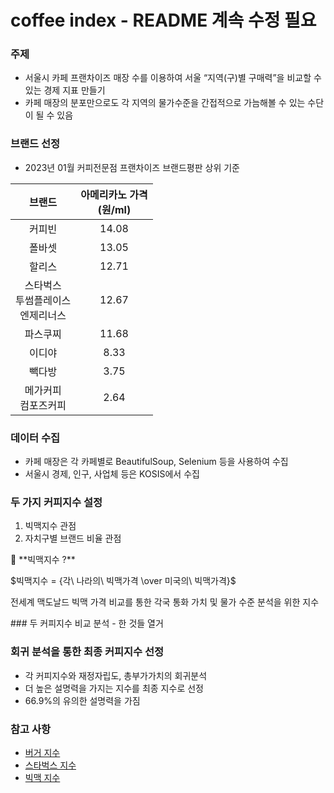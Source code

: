 # coffee index - README 계속 수정 필요
### 주제
- 서울시 카페 프랜차이즈 매장 수를 이용하여 서울 “지역(구)별 구매력”을 비교할 수 있는 경제 지표 만들기
- 카페 매장의 분포만으로도 각 지역의 물가수준을 간접적으로 가늠해볼 수 있는 수단이 될 수 있음


### 브랜드 선정
- 2023년 01월 커피전문점 프랜차이즈 브랜드평판 상위 기준

| 브랜드 | 아메리카노 가격 <br>(원/ml) |
|:---:|:---:|
| 커피빈 | 14.08 |
| 폴바셋 | 13.05 |
| 할리스 | 12.71 |
| 스타벅스<br>투썸플레이스<br>엔제리너스 | 12.67 |
| 파스쿠찌 | 11.68 |
| 이디야 | 8.33 |
| 빽다방 | 3.75 |
| 메가커피<br> 컴포즈커피 | 2.64 |

### 데이터 수집
- 카페 매장은 각 카페별로 BeautifulSoup, Selenium 등을 사용하여 수집
- 서울시 경제, 인구, 사업체 등은 KOSIS에서 수집

### 두 가지 커피지수 설정
1. 빅맥지수 관점
2. 자치구별 브랜드 비율 관점
<aside>
🍔 **빅맥지수 ?**

$빅맥지수 = {각\ 나라의\ 빅맥가격 \over 미국의\ 빅맥가격}$

전세계 맥도날드 빅맥 가격 비교를 통한 각국 통화 가치 및 물가 수준 분석을 위한 지수

</aside>
### 두 커피지수 비교 분석
- 한 것들 열거

### 회귀 분석을 통한 최종 커피지수 선정
- 각 커피지수와 재정자립도, 총부가가치의 회귀분석
- 더 높은 설명력을 가지는 지수를 최종 지수로 선정
- 66.9%의 유의한 설명력을 가짐

### 참고 사항
- [버거 지수](http://openlook.org/wp/does-lotteria-locate-different/)
- [스타벅스 지수](https://www.finder.com/starbucks-index)
- [빅맥 지수](https://ko.wikipedia.org/wiki/%EB%B9%85%EB%A7%A5_%EC%A7%80%EC%88%98)

